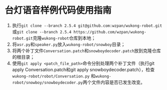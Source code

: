 # 台灯语音样例代码使用指南
1. 执行`git clone --branch 2.5.4 git@github.com:wzpan/wukong-robot.git`或`git clone --branch 2.5.4 https://github.com/wzpan/wukong-robot.git`克隆`wukong-robot`仓库到本地；
2. 将`asr.py`和`speaker.py`放入`wukong-robot/snowboy`目录；
3. 将两个补丁文件`Conversation.patch`和`snowboydecoder.patch`放到克隆仓库的根目录；
4. 使用`git apply <patch_file_path>`命令分别处理两个补丁文件（执行git apply Conversation.patch和git apply snowboydecoder.patch），检查`wukong-robot/robot/Conversation.py`
和`wukong-robot/snowboy/snowboydecoder.py`两个文件内容是否已发生改变。